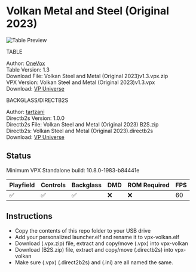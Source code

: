 # Volkan Metal and Steel (Original 2023)

![Table Preview](https://vpuniverse.com/screenshots/monthly_2023_07/pf2.jpg.0ba147f9975c87217325ba13292253fc.jpg)

TABLE

Author: [OneVox](https://vpuniverse.com/profile/14340-onevox/)  
Table Version: 1.3  
Download File: Volkan Steel and Metal (Original 2023)v1.3.vpx.zip  
VPX Version: Volkan Steel and Metal (Original 2023)v1.3.vpx  
Download: [VP Universe](https://vpuniverse.com/files/file/14978-volkan-steel-and-metal-original-2023/)

BACKGLASS/DIRECTB2S

Author: [tartzani](https://vpuniverse.com/profile/36680-tartzani/)  
Directb2s Version: 1.0.0  
Directb2s File: Volkan Steel and Metal (Original 2023) B2S.zip  
Directb2s: Volkan Steel and Metal (Original 2023).directb2s  
Download: [VP Universe](https://vpuniverse.com/files/file/14978-volkan-steel-and-metal-original-2023/)

## Status 

Minimum VPX Standalone build: 10.8.0-1983-b84441e  

| Playfield | Controls | Backglass | DMD | ROM Required | FPS | 
|-----------|----------|-----------|-----|--------------|-----|
| :white_check_mark: | :white_check_mark: | :white_check_mark: | :x: | :x: | 60 |

## Instructions

- Copy the contents of this repo folder to your USB drive
- Add your personalized launcher.elf and rename it to vpx-volkan.elf
- Download (.vpx.zip) file, extract and copy/move (.vpx) into vpx-volkan
- Download (B2S.zip) file, extract and copy/move (.directb2s) into vpx-volkan
- Make sure (.vpx) (.direct2b2s) and (.ini) are all named the same. 
